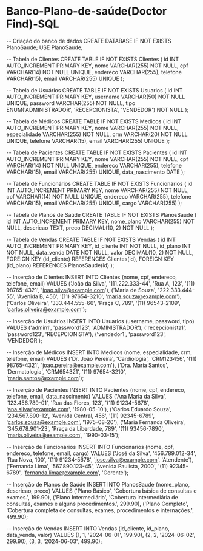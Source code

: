 # Banco-Plano-de-saúde(Doctor Find)-SQL




-- Criação do banco de dados
CREATE DATABASE IF NOT EXISTS PlanoSaude;
USE PlanoSaude;

-- Tabela de Clientes
CREATE TABLE IF NOT EXISTS Clientes (
    id INT AUTO_INCREMENT PRIMARY KEY,
    nome VARCHAR(255) NOT NULL,
    cpf VARCHAR(14) NOT NULL UNIQUE,
    endereco VARCHAR(255),
    telefone VARCHAR(15),
    email VARCHAR(255) UNIQUE
);

-- Tabela de Usuários
CREATE TABLE IF NOT EXISTS Usuarios (
    id INT AUTO_INCREMENT PRIMARY KEY,
    username VARCHAR(50) NOT NULL UNIQUE,
    password VARCHAR(255) NOT NULL,
    tipo ENUM('ADMINISTRADOR', 'RECEPCIONISTA', 'VENDEDOR') NOT NULL
);

-- Tabela de Médicos
CREATE TABLE IF NOT EXISTS Medicos (
    id INT AUTO_INCREMENT PRIMARY KEY,
    nome VARCHAR(255) NOT NULL,
    especialidade VARCHAR(255) NOT NULL,
    crm VARCHAR(20) NOT NULL UNIQUE,
    telefone VARCHAR(15),
    email VARCHAR(255) UNIQUE
);

-- Tabela de Pacientes
CREATE TABLE IF NOT EXISTS Pacientes (
    id INT AUTO_INCREMENT PRIMARY KEY,
    nome VARCHAR(255) NOT NULL,
    cpf VARCHAR(14) NOT NULL UNIQUE,
    endereco VARCHAR(255),
    telefone VARCHAR(15),
    email VARCHAR(255) UNIQUE,
    data_nascimento DATE
);

-- Tabela de Funcionários
CREATE TABLE IF NOT EXISTS Funcionarios (
    id INT AUTO_INCREMENT PRIMARY KEY,
    nome VARCHAR(255) NOT NULL,
    cpf VARCHAR(14) NOT NULL UNIQUE,
    endereco VARCHAR(255),
    telefone VARCHAR(15),
    email VARCHAR(255) UNIQUE,
    cargo VARCHAR(255)
);

-- Tabela de Planos de Saúde
CREATE TABLE IF NOT EXISTS PlanosSaude (
    id INT AUTO_INCREMENT PRIMARY KEY,
    nome_plano VARCHAR(255) NOT NULL,
    descricao TEXT,
    preco DECIMAL(10, 2) NOT NULL
);

-- Tabela de Vendas
CREATE TABLE IF NOT EXISTS Vendas (
    id INT AUTO_INCREMENT PRIMARY KEY,
    id_cliente INT NOT NULL,
    id_plano INT NOT NULL,
    data_venda DATE NOT NULL,
    valor DECIMAL(10, 2) NOT NULL,
    FOREIGN KEY (id_cliente) REFERENCES Clientes(id),
    FOREIGN KEY (id_plano) REFERENCES PlanosSaude(id)
);

-- Inserção de Clientes
INSERT INTO Clientes (nome, cpf, endereco, telefone, email) VALUES 
('João da Silva', '111.222.333-44', 'Rua A, 123', '(11) 98765-4321', 'joao.silva@example.com'),
('Maria de Souza', '222.333.444-55', 'Avenida B, 456', '(11) 97654-3210', 'maria.souza@example.com'),
('Carlos Oliveira', '333.444.555-66', 'Praça C, 789', '(11) 96543-2109', 'carlos.oliveira@example.com');

-- Inserção de Usuários
INSERT INTO Usuarios (username, password, tipo) VALUES
('admin1', 'password123', 'ADMINISTRADOR'),
('recepcionista1', 'password123', 'RECEPCIONISTA'),
('vendedor1', 'password123', 'VENDEDOR');

-- Inserção de Médicos
INSERT INTO Medicos (nome, especialidade, crm, telefone, email) VALUES
('Dr. João Pereira', 'Cardiologia', 'CRM123456', '(11) 98765-4321', 'joao.pereira@example.com'),
('Dra. Maria Santos', 'Dermatologia', 'CRM654321', '(11) 97654-3210', 'maria.santos@example.com');

-- Inserção de Pacientes
INSERT INTO Pacientes (nome, cpf, endereco, telefone, email, data_nascimento) VALUES 
('Ana Maria da Silva', '123.456.789-01', 'Rua das Flores, 123', '(11) 91234-5678', 'ana.silva@example.com', '1980-05-10'),
('Carlos Eduardo Souza', '234.567.890-12', 'Avenida Central, 456', '(11) 92345-6789', 'carlos.souza@example.com', '1975-08-20'),
('Maria Fernanda Oliveira', '345.678.901-23', 'Praça da Liberdade, 789', '(11) 93456-7890', 'maria.oliveira@example.com', '1990-03-15');

-- Inserção de Funcionários
INSERT INTO Funcionarios (nome, cpf, endereco, telefone, email, cargo) VALUES
('José da Silva', '456.789.012-34', 'Rua Nova, 100', '(11) 91234-5678', 'jose.silva@example.com', 'Atendente'),
('Fernanda Lima', '567.890.123-45', 'Avenida Paulista, 2000', '(11) 92345-6789', 'fernanda.lima@example.com', 'Gerente');

-- Inserção de Planos de Saúde
INSERT INTO PlanosSaude (nome_plano, descricao, preco) VALUES
('Plano Básico', 'Cobertura básica de consultas e exames.', 199.90),
('Plano Intermediário', 'Cobertura intermediária de consultas, exames e alguns procedimentos.', 299.90),
('Plano Completo', 'Cobertura completa de consultas, exames, procedimentos e internações.', 499.90);

-- Inserção de Vendas
INSERT INTO Vendas (id_cliente, id_plano, data_venda, valor) VALUES
(1, 1, '2024-06-01', 199.90),
(2, 2, '2024-06-02', 299.90),
(3, 3, '2024-06-03', 499.90);